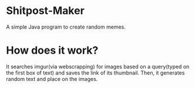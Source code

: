 # Shitpost-Maker

A simple Java program to create random memes. 

# How does it work?

It searches imgur(via webscrapping) for images based on a query(typed on the first box of text) and saves the link of its thumbnail. Then, it generates random text and place on the images.
